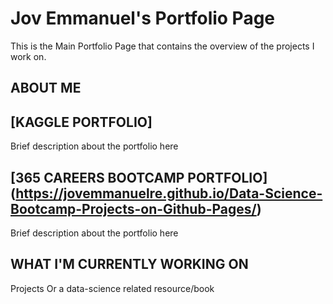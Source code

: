 # Jov Emmanuel's Portfolio Page
This is the Main Portfolio Page that contains the overview of the projects I work on.

## ABOUT ME

## [KAGGLE PORTFOLIO]
Brief description about the portfolio here

## [365 CAREERS BOOTCAMP PORTFOLIO] (https://jovemmanuelre.github.io/Data-Science-Bootcamp-Projects-on-Github-Pages/)
Brief description about the portfolio here

## WHAT I'M CURRENTLY WORKING ON
Projects
Or a data-science related resource/book
